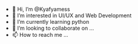 - 👋 Hi, I’m @Kyafyamess
- 👀 I’m interested in UI/UX and Web Development
- 🌱 I’m currently learning python
- 💞️ I’m looking to collaborate on ...
- 📫 How to reach me ...

<!---
Kyafyamess/Kyafyamess is a ✨ special ✨ repository because its `README.md` (this file) appears on your GitHub profile.
You can click the Preview link to take a look at your changes.
--->
